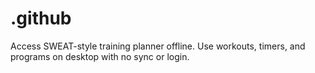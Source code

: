 # .github
Access SWEAT-style training planner offline. Use workouts, timers, and programs on desktop with no sync or login.
